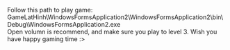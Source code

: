 Follow this path to play game:   GameLatHinh\WindowsFormsApplication2\WindowsFormsApplication2\bin\Debug\WindowsFormsApplication2.exe      
Open volumn is recommend, and make sure you play to level 3. Wish you have happy gaming time :>
